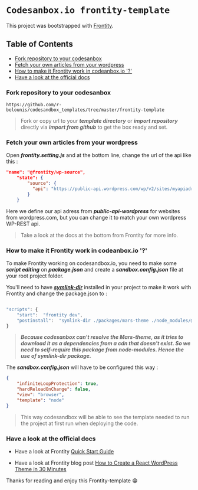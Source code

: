 # `Codesanbox.io frontity-template`

This project was bootstrapped with [Frontity](https://frontity.org/).

## Table of Contents
- [Fork repository to your codesanbox](#fork-repository-to-your-codesanbox)
- [Fetch your own articles from your wordpress](#fetch-your-own-articles-from-your-wordpress)
- [How to make it Frontity work in codeanbox.io '?'](#how-to-make-it-frontity-work-in-codeanboxio-)
- [Have a look at the official docs](#have-a-look-at-the-official-docs)

### Fork repository to your codesanbox

```
https://github.com/r-belounis/codesandbox_templates/tree/master/frontity-template

```

> Fork or copy url to your ***template directory*** or ***import repository*** directly via ***import from github*** to get the box ready and set.

### Fetch your own articles from your wordpress

Open ***frontity.setting.js*** and at the bottom line, change the url of the api like this :

```json
"name": "@frontity/wp-source",
    "state": {
        "source": {
          "api": "https://public-api.wordpress.com/wp/v2/sites/myapiadress.wordpress.com"
        }
    }
```

Here we define our api adress from ***public-api-wordpress*** for websites from wordpress.com, but you can change it to match your own wordpress WP-REST api. 

> Take a look at the docs at the bottom from Frontity for more info.

### How to make it Frontity work in codeanbox.io '?'

To make Frontity working on codesandbox.io, you need to make some ***script editing*** on ***package.json*** and create a ***sandbox.config.json*** file at your root project folder.

You'll need to have ***[symlink-dir](https://github.com/zkochan/symlink-dir)*** installed in your project to make it work with Frontity and change the package.json to :

```js

"scripts": {
    "start":  "frontity dev",
    "postinstall":  "symlink-dir ./packages/mars-theme ./node_modules/@frontity/mars-theme"
}

```

>***Because codesanbox can't resolve the Mars-theme, as it tries to download it as a dependencies from a cdn that doesn't exist. So we need to self-require this package from node-modules. Hence the use of symlink-dir package.***

The ***sandbox.config.json*** will have to be configured this way :

```json
{
    "infiniteLoopProtection": true,
    "hardReloadOnChange": false,
    "view": "browser",
    "template": "node"
}
```

> This way codesandbox will be able to see the template needed to run the project at first run when deploying the code.

### Have a look at the official docs

- Have a look at Frontity [Quick Start Guide](https://docs.frontity.org/getting-started/quick-start-guide)

- Have a look at Frontity blog post [How to Create a React WordPress Theme in 30 Minutes](https://frontity.org/blog/how-to-create-a-react-theme-in-30-minutes/)

Thanks for reading and enjoy this Frontity-template :grin:
